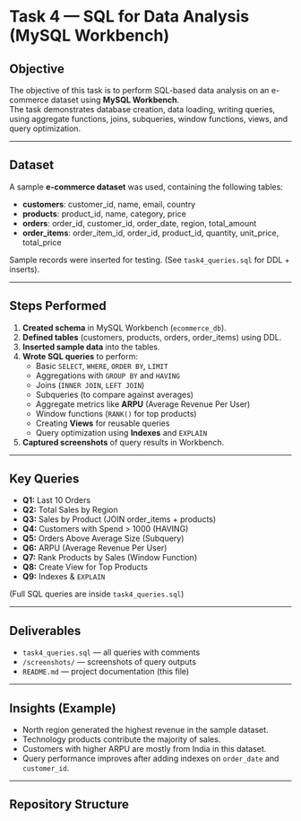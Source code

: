 # Task 4 — SQL for Data Analysis (MySQL Workbench)

## Objective
The objective of this task is to perform SQL-based data analysis on an e-commerce dataset using **MySQL Workbench**.  
The task demonstrates database creation, data loading, writing queries, using aggregate functions, joins, subqueries, window functions, views, and query optimization.

---

## Dataset
A sample **e-commerce dataset** was used, containing the following tables:

- **customers**: customer_id, name, email, country  
- **products**: product_id, name, category, price  
- **orders**: order_id, customer_id, order_date, region, total_amount  
- **order_items**: order_item_id, order_id, product_id, quantity, unit_price, total_price  

Sample records were inserted for testing. (See `task4_queries.sql` for DDL + inserts).

---

## Steps Performed
1. **Created schema** in MySQL Workbench (`ecommerce_db`).  
2. **Defined tables** (customers, products, orders, order_items) using DDL.  
3. **Inserted sample data** into the tables.  
4. **Wrote SQL queries** to perform:
   - Basic `SELECT`, `WHERE`, `ORDER BY`, `LIMIT`  
   - Aggregations with `GROUP BY` and `HAVING`  
   - Joins (`INNER JOIN`, `LEFT JOIN`)  
   - Subqueries (to compare against averages)  
   - Aggregate metrics like **ARPU** (Average Revenue Per User)  
   - Window functions (`RANK()` for top products)  
   - Creating **Views** for reusable queries  
   - Query optimization using **Indexes** and `EXPLAIN`  
5. **Captured screenshots** of query results in Workbench.  

---

## Key Queries
- **Q1:** Last 10 Orders  
- **Q2:** Total Sales by Region  
- **Q3:** Sales by Product (JOIN order_items + products)  
- **Q4:** Customers with Spend > 1000 (HAVING)  
- **Q5:** Orders Above Average Size (Subquery)  
- **Q6:** ARPU (Average Revenue Per User)  
- **Q7:** Rank Products by Sales (Window Function)  
- **Q8:** Create View for Top Products  
- **Q9:** Indexes & `EXPLAIN`  

(Full SQL queries are inside `task4_queries.sql`)

---

## Deliverables
- `task4_queries.sql` — all queries with comments  
- `/screenshots/` — screenshots of query outputs  
- `README.md` — project documentation (this file)  

---

## Insights (Example)
- North region generated the highest revenue in the sample dataset.  
- Technology products contribute the majority of sales.  
- Customers with higher ARPU are mostly from India in this dataset.  
- Query performance improves after adding indexes on `order_date` and `customer_id`.  

---

## Repository Structure
